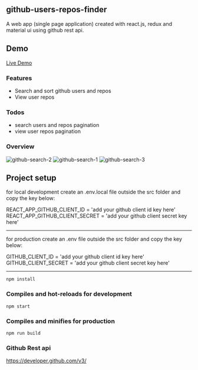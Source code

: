 ## github-users-repos-finder

A web app (single page application) created with react.js, redux and material ui using github rest api.

## Demo

[Live Demo](http://github-users-repos-finder.herokuapp.com/)

### Features

- Search and sort github users and repos
- View user repos


### Todos

- search users and repos pagination
- view user repos pagination

### Overview

![github-search-2](https://user-images.githubusercontent.com/16351223/61591912-a7fe1400-abfe-11e9-8762-5e9291f3dc41.png)
![github-search-1](https://user-images.githubusercontent.com/16351223/61591914-a896aa80-abfe-11e9-8b89-3b85f124ebd1.png)
![github-search-3](https://user-images.githubusercontent.com/16351223/61591915-a896aa80-abfe-11e9-968c-070671c2b24c.png)

## Project setup

for local development create an .env.local file outside the src folder and copy the key below:

REACT_APP_GITHUB_CLIENT_ID = 'add your github client id key here'
REACT_APP_GITHUB_CLIENT_SECRET = 'add your github client secret key here'

---

for production create an .env file outside the src folder and copy the key below:

GITHUB_CLIENT_ID = 'add your github client id key here'
GITHUB_CLIENT_SECRET = 'add your github client secret key here'

---

```
npm install
```

### Compiles and hot-reloads for development

```
npm start
```

### Compiles and minifies for production

```
npm run build
```

### Github Rest api

https://developer.github.com/v3/
